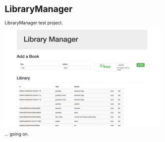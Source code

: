 LibraryManager
==============

LibraryManager test project.


![Screenshot](https://raw.githubusercontent.com/dkavraal/LibraryManager/master/SS_LibMan.PNG)

... going on.
